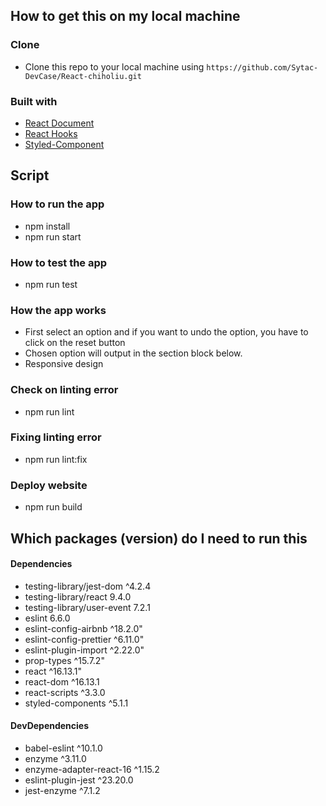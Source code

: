 ## How to get this on my local machine

### Clone
- Clone this repo to your local machine using `https://github.com/Sytac-DevCase/React-chiholiu.git`

### Built with

- [React Document](https://reactjs.org/docs/getting-started.html) 
- [React Hooks](https://reactjs.org/docs/hooks-intro.html) 
- [Styled-Component](https://styled-components.com/docs) 

## Script

### How to run the app
* npm install 
* npm run start

### How to test the app
* npm run test

### How the app works
* First select an option and if you want to undo the option, you have to click on the reset button
* Chosen option will output in the section block below. 
* Responsive design

### Check on linting error
* npm run lint

### Fixing linting error 
* npm run lint:fix 

### Deploy website
* npm run build

## Which packages (version) do I need to run this
#### Dependencies
- testing-library/jest-dom ^4.2.4
- testing-library/react 9.4.0
- testing-library/user-event 7.2.1
- eslint 6.6.0
- eslint-config-airbnb ^18.2.0"
- eslint-config-prettier ^6.11.0"
- eslint-plugin-import ^2.22.0"
- prop-types ^15.7.2"
- react ^16.13.1"
- react-dom ^16.13.1
- react-scripts ^3.3.0
- styled-components ^5.1.1

#### DevDependencies
- babel-eslint ^10.1.0
- enzyme ^3.11.0
- enzyme-adapter-react-16 ^1.15.2
- eslint-plugin-jest ^23.20.0
- jest-enzyme ^7.1.2
